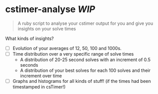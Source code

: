 # cstimer-analyse _WIP_

> A ruby script to analyse your cstimer output for you and give you insights on your solve times

What kinds of insights?

- [ ] Evolution of your averages of 12, 50, 100 and 1000s.
- [ ] Time distribution over a very specific range of solve times
	* A distribution of 20-25 second solves with an increment of 0.5 seconds
	* A distribution of your best solves for each 100 solves and their increment over time
- [ ] Graphs and histograms for all kinds of stuff! (if the times had been timestamped in csTimer!)
